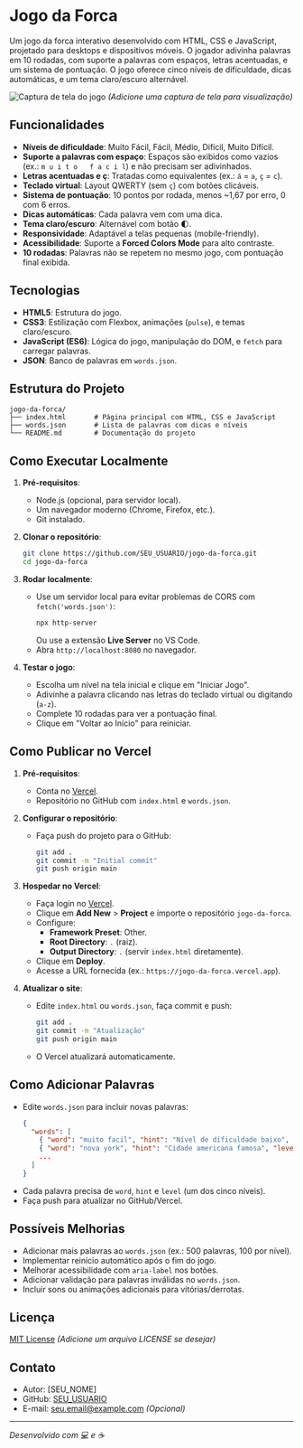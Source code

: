 # Jogo da Forca

Um jogo da forca interativo desenvolvido com HTML, CSS e JavaScript, projetado para desktops e dispositivos móveis. O jogador adivinha palavras em 10 rodadas, com suporte a palavras com espaços, letras acentuadas, e um sistema de pontuação. O jogo oferece cinco níveis de dificuldade, dicas automáticas, e um tema claro/escuro alternável.

![Captura de tela do jogo](screenshot.png) *(Adicione uma captura de tela para visualização)*

## Funcionalidades
- **Níveis de dificuldade**: Muito Fácil, Fácil, Médio, Difícil, Muito Difícil.
- **Suporte a palavras com espaço**: Espaços são exibidos como vazios (ex.: `m u i t o   f a c i l`) e não precisam ser adivinhados.
- **Letras acentuadas e ç**: Tratadas como equivalentes (ex.: `á` = `a`, `ç` = `c`).
- **Teclado virtual**: Layout QWERTY (sem `ç`) com botões clicáveis.
- **Sistema de pontuação**: 10 pontos por rodada, menos ~1,67 por erro, 0 com 6 erros.
- **Dicas automáticas**: Cada palavra vem com uma dica.
- **Tema claro/escuro**: Alternável com botão 🌓.
- **Responsividade**: Adaptável a telas pequenas (mobile-friendly).
- **Acessibilidade**: Suporte a **Forced Colors Mode** para alto contraste.
- **10 rodadas**: Palavras não se repetem no mesmo jogo, com pontuação final exibida.

## Tecnologias
- **HTML5**: Estrutura do jogo.
- **CSS3**: Estilização com Flexbox, animações (`pulse`), e temas claro/escuro.
- **JavaScript (ES6)**: Lógica do jogo, manipulação do DOM, e `fetch` para carregar palavras.
- **JSON**: Banco de palavras em `words.json`.

## Estrutura do Projeto
```
jogo-da-forca/
├── index.html       # Página principal com HTML, CSS e JavaScript
├── words.json       # Lista de palavras com dicas e níveis
└── README.md        # Documentação do projeto
```

## Como Executar Localmente
1. **Pré-requisitos**:
   - Node.js (opcional, para servidor local).
   - Um navegador moderno (Chrome, Firefox, etc.).
   - Git instalado.

2. **Clonar o repositório**:
   ```bash
   git clone https://github.com/SEU_USUARIO/jogo-da-forca.git
   cd jogo-da-forca
   ```

3. **Rodar localmente**:
   - Use um servidor local para evitar problemas de CORS com `fetch('words.json')`:
     ```bash
     npx http-server
     ```
     Ou use a extensão **Live Server** no VS Code.
   - Abra `http://localhost:8080` no navegador.

4. **Testar o jogo**:
   - Escolha um nível na tela inicial e clique em "Iniciar Jogo".
   - Adivinhe a palavra clicando nas letras do teclado virtual ou digitando (`a-z`).
   - Complete 10 rodadas para ver a pontuação final.
   - Clique em "Voltar ao Início" para reiniciar.

## Como Publicar no Vercel
1. **Pré-requisitos**:
   - Conta no [Vercel](https://vercel.com).
   - Repositório no GitHub com `index.html` e `words.json`.

2. **Configurar o repositório**:
   - Faça push do projeto para o GitHub:
     ```bash
     git add .
     git commit -m "Initial commit"
     git push origin main
     ```

3. **Hospedar no Vercel**:
   - Faça login no [Vercel](https://vercel.com).
   - Clique em **Add New** > **Project** e importe o repositório `jogo-da-forca`.
   - Configure:
     - **Framework Preset**: Other.
     - **Root Directory**: `.` (raiz).
     - **Output Directory**: `.` (servir `index.html` diretamente).
   - Clique em **Deploy**.
   - Acesse a URL fornecida (ex.: `https://jogo-da-forca.vercel.app`).

4. **Atualizar o site**:
   - Edite `index.html` ou `words.json`, faça commit e push:
     ```bash
     git add .
     git commit -m "Atualização"
     git push origin main
     ```
   - O Vercel atualizará automaticamente.

## Como Adicionar Palavras
- Edite `words.json` para incluir novas palavras:
  ```json
  {
    "words": [
      { "word": "muito facil", "hint": "Nível de dificuldade baixo", "level": "muito_facil" },
      { "word": "nova york", "hint": "Cidade americana famosa", "level": "facil" },
      ...
    ]
  }
  ```
- Cada palavra precisa de `word`, `hint` e `level` (um dos cinco níveis).
- Faça push para atualizar no GitHub/Vercel.

## Possíveis Melhorias
- Adicionar mais palavras ao `words.json` (ex.: 500 palavras, 100 por nível).
- Implementar reinício automático após o fim do jogo.
- Melhorar acessibilidade com `aria-label` nos botões.
- Adicionar validação para palavras inválidas no `words.json`.
- Incluir sons ou animações adicionais para vitórias/derrotas.

## Licença
[MIT License](LICENSE) *(Adicione um arquivo LICENSE se desejar)*

## Contato
- Autor: [SEU_NOME]
- GitHub: [SEU_USUARIO](https://github.com/SEU_USUARIO)
- E-mail: seu.email@example.com *(Opcional)*

---

*Desenvolvido com 💻 e ☕*